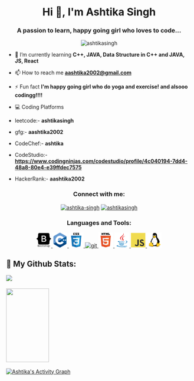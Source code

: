 <h1 align="center">Hi 👋, I'm Ashtika Singh</h1>
<h3 align="center">A passion to learn, happy going girl who loves to code...</h3>

<p align="center"> <img src="https://komarev.com/ghpvc/?username=ashtikasingh&label=Profile%20views&color=0e75b6&style=flat" alt="ashtikasingh" /> </p>

- 🌱 I’m currently learning **C++, JAVA, Data Structure in C++ and JAVA, JS, React**

- 📫 How to reach me **aashtika2002@gmail.com**

- ⚡ Fun fact **I'm happy going girl who do yoga and exercise! and alsooo codingg!!!!**

- 💻 Coding Platforms

- leetcode:- **ashtikasingh**
- gfg:- **aashtika2002**
- CodeChef:- **ashtika**
- CodeStudio:- **https://www.codingninjas.com/codestudio/profile/4c040194-7dd4-48a8-80e4-e39ffdec7575**
- HackerRank:- **aashtika2002**

<h3 align="center">Connect with me:</h3>
<p align="center">
<a href="https://linkedin.com/in/ashtika-singh" target="blank"><img align="center" src="https://raw.githubusercontent.com/rahuldkjain/github-profile-readme-generator/master/src/images/icons/Social/linked-in-alt.svg" alt="ashtika-singh" height="30" width="40" /></a>
<a href="https://instagram.com/ashtikasingh" target="blank"><img align="center" src="https://raw.githubusercontent.com/rahuldkjain/github-profile-readme-generator/master/src/images/icons/Social/instagram.svg" alt="ashtikasingh" height="30" width="40" /></a>
</p>

<h3 align="center">Languages and Tools:</h3>
<p align="center"> <a href="https://getbootstrap.com" target="_blank" rel="noreferrer"> <img src="https://raw.githubusercontent.com/devicons/devicon/master/icons/bootstrap/bootstrap-plain-wordmark.svg" alt="bootstrap" width="40" height="40"/> </a> <a href="https://www.w3schools.com/cpp/" target="_blank" rel="noreferrer"> <img src="https://raw.githubusercontent.com/devicons/devicon/master/icons/cplusplus/cplusplus-original.svg" alt="cplusplus" width="40" height="40"/> </a> <a href="https://www.w3schools.com/css/" target="_blank" rel="noreferrer"> <img src="https://raw.githubusercontent.com/devicons/devicon/master/icons/css3/css3-original-wordmark.svg" alt="css3" width="40" height="40"/> </a> <a href="https://git-scm.com/" target="_blank" rel="noreferrer"> <img src="https://www.vectorlogo.zone/logos/git-scm/git-scm-icon.svg" alt="git" width="40" height="40"/> </a> <a href="https://www.w3.org/html/" target="_blank" rel="noreferrer"> <img src="https://raw.githubusercontent.com/devicons/devicon/master/icons/html5/html5-original-wordmark.svg" alt="html5" width="40" height="40"/> </a> <a href="https://www.java.com" target="_blank" rel="noreferrer"> <img src="https://raw.githubusercontent.com/devicons/devicon/master/icons/java/java-original.svg" alt="java" width="40" height="40"/> </a> <a href="https://developer.mozilla.org/en-US/docs/Web/JavaScript" target="_blank" rel="noreferrer"> <img src="https://raw.githubusercontent.com/devicons/devicon/master/icons/javascript/javascript-original.svg" alt="javascript" width="40" height="40"/> </a> <a href="https://www.linux.org/" target="_blank" rel="noreferrer"> <img src="https://raw.githubusercontent.com/devicons/devicon/master/icons/linux/linux-original.svg" alt="linux" width="40" height="40"/> </a> </p>

 ## 🚀 My Github Stats:
    
 <a href="https://github.com/ashtikasingh">
    <!--<img width="48%" src="https://github-readme-stats.vercel.app/api?username=ashtikasingh&show_icons=true&theme=maroongold " />-->
 <img width="48%" src="https://github-readme-streak-stats.herokuapp.com/?user=ashtikasingh&theme=maroongold&hide_border=true&include_all_commits=true&hide_title=true" />
  <br>
  <br>
 <img   width="48%" height ="200px" left ="600px" align="center" src="https://github-readme-stats.vercel.app/api/top-langs/?username=ashtikasingh&layout=compact&theme=maroongold&hide_border=true&hide_title=true" />
<br> <br>
<img alt="Ashtika's Activity Graph" src="https://activity-graph.herokuapp.com/graph?username=ashtikasingh&theme=chartreuse-dark"></a>
